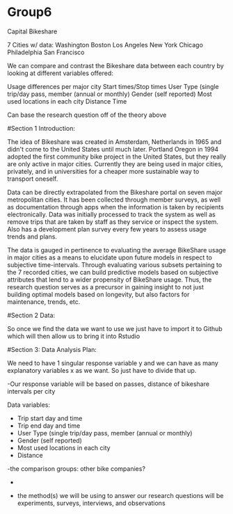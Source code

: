 # Group6

Capital Bikeshare 

7 Cities w/ data:
Washington
Boston
Los Angeles 
New York
Chicago
Philadelphia
San Francisco

We can compare and contrast the Bikeshare data between each country by looking at different variables offered:

Usage differences per major city
Start times/Stop times
User Type (single trip/day pass, member (annual or monthly)
Gender (self reported)
Most used locations in each city 
Distance
Time

Can base the research question off of the theory above


#Section 1 Introduction: 

The idea of Bikeshare was created in Amsterdam, Netherlands in 1965 and didn't come to the United States until much later. Portland Oregon in 1994 adopted the first community bike project in the United States, but they really are only active in major cities. 
Currently they are being used in major cities, privately, and in universities for a cheaper more sustainable way to transport oneself. 

Data can be directly extrapolated from the Bikeshare portal on seven major metropolitan cities. It has been collected through member surveys, as well as documentation through apps when the information is taken by recipients electronically.
Data was initially processed to track the system as well as remove trips that are taken by staff as they service or inspect the system. Also has a development plan survey every few years to assess usage trends and plans.

The data is gauged in pertinence to evaluating the average BikeShare usage in major cities as a means to elucidate upon  future models in respect to subjective time-intervals. Through evaluating various subsets pertaining to the 7 recorded cities, we can build predictive models based on subjective attributes that lend to a wider propensity of BikeShare usage. Thus, the research question serves as a precursor in gaining insight to not just building optimal models based on longevity, but also factors for maintenance, trends, etc.
 

#Section 2 Data: 

So once we find the data we want to use we just have to import it to Github which will then allow us to bring it into Rstudio 

#Section 3: Data Analysis Plan:

We need to have 1 singular response variable y and we can have as many explanatory variables x as we want. So just have to divide that up.

-Our response variable will be based on passes, distance of bikeshare intervals per city

Data variables:
- Trip start day and time
- Trip end day and time
- User Type (single trip/day pass, member (annual or monthly)
- Gender (self reported)
- Most used locations in each city
- Distance

-the comparison groups: other bike companies? 

- 

- the method(s) we will be using to answer our research questions will be experiments, surveys, interviews, and observations